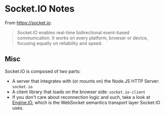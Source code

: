 # Socket.IO Notes

From https://socket.io:

> Socket.IO enables real-time bidirectional event-based communication.  It works
> on every platform, browser or device, focusing equally on reliability and speed.


## Misc

Socket.IO is composed of two parts:

* A server that integrates with (or mounts on) the Node.JS HTTP Server:
  `socket.io`
* A client library that loads on the browser side: `socket.io-client`
* If you don't care about reconnection logic and such, take a look at [Engine.IO],
  which is the WebSocket semantics transport layer Socket.IO uses.


[Engine.IO]: https://github.com/socketio/engine.io
